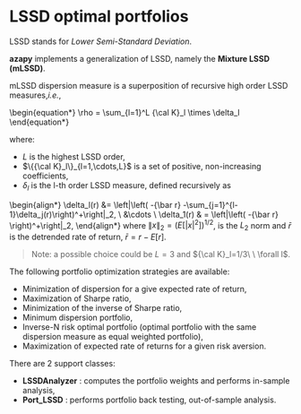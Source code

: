 
# LSSD optimal portfolios <a name="TOP"></a>

LSSD stands for *Lower Semi-Standard Deviation*.

**azapy** implements a generalization of LSSD,
namely the **Mixture LSSD (mLSSD)**.

mLSSD dispersion measure is a superposition of recursive high order
LSSD measures,*i.e.*,

\begin{equation*}
	\rho = \sum_{l=1}^L {\cal K}_l \times \delta_l
\end{equation*}

where:

* $L$ is the highest LSSD order,
* $\{{\cal K}_l\}_{l=1,\cdots,L}$ is a set of positive, non-increasing
coefficients,
* $\delta_l$ is the l-th order LSSD measure, defined recursively as

\begin{align*}
	\delta_l(r) &= \left\|\left( -{\bar r} -\sum_{j=1}^{l-1}\delta_j(r)\right)^+\right\|_2, \\
	&\cdots \\
	\delta_1(r) & = \left\|\left( -{\bar r} \right)^+\right\|_2,
\end{align*}
where $\left\| x \right\|_2 = \left( E\left[\left| x \right|^2\right]\right)^{1/2}$,
is the $L_2$ norm and $\bar r$ is the detrended rate of return,
${\bar r} = r - E[r]$.

> Note: a possible choice could be $L=3$ and ${\cal K}_l=1/3\ \ \forall l$.

The following portfolio optimization strategies are available:
* Minimization of dispersion for a give expected rate of return,
* Maximization of Sharpe ratio,
* Minimization of the inverse of Sharpe ratio,
* Minimum dispersion portfolio,
* Inverse-N risk optimal portfolio (optimal portfolio with the same
	 dispersion measure as equal weighted portfolio),
* Maximization of expected rate of returns for a given risk aversion.

There are 2 support classes:

* **LSSDAnalyzer** : computes the portfolio weights and performs in-sample
analysis,
* **Port_LSSD** : performs portfolio back testing, out-of-sample analysis.
